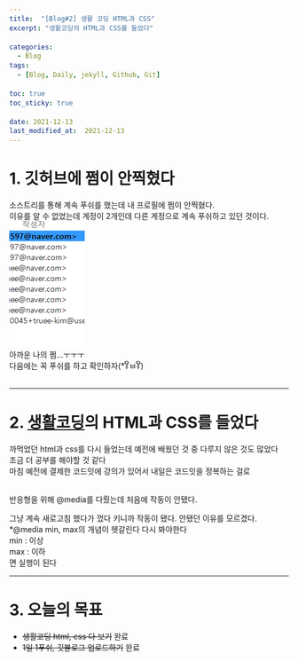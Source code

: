 ```yaml
---
title:  "[Blog#2] 생활 코딩 HTML과 CSS"
excerpt: "생활코딩의 HTML과 CSS를 들었다"

categories:
  - Blog
tags:
  - [Blog, Daily, jekyll, Github, Git]

toc: true
toc_sticky: true

date: 2021-12-13
last_modified_at:  2021-12-13
---
```


# 1. 깃허브에 쩜이 안찍혔다
  

소스트리를 통해 계속 푸쉬를 했는데 내 프로필에 쩜이 안찍혔다.  
이유를 알 수 없었는데 계정이 2개인데 다른 계정으로 계속 푸쉬하고 있던 것이다.  
<img src="../assets/image/캡처1.PNG">
<br>
아까운 나의 쩜...ㅜㅜㅜ  
다음에는 꼭 푸쉬를 하고 확인하자(*꒦ິㅂ꒦ີ)  
<br>

--------------------------
# 2. [생활코딩](https://youtu.be/tZooW6PritE)의 HTML과 CSS를 들었다  
  
까먹었던 html과 css를 다시 들었는데 예전에 배웠던 것 중 다루지 않은 것도 많았다  
조금 더 공부를 해야할 것 같다  
마침 예전에 결제한 코드잇에 강의가 있어서 내일은 코드잇을 정복하는 걸로  
  
  
<br>
반응형을 위해 @media를 다뤘는데 처음에 작동이 안됐다.  

그냥 계속 새로고침 했다가 껐다 키니까 작동이 됐다. 안됐던 이유를 모르겠다.  
*@media min, max의 개념이 헷갈린다 다시 봐야한다  
min : 이상  
max : 이하  
면 실행이 된다  

--------------------
# 3. 오늘의 목표
- ~~생활코딩 html, css 다 보기~~ 완료
- ~~1일 1푸쉬, 깃블로그 업로드하기~~ 완료
